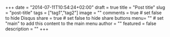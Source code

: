 +++
date = "2014-07-11T10:54:24+02:00"
draft = true
title = "Post title"
slug = "post-title"
tags = ["tag1","tag2"]
image = ""
comments = true	# set false to hide Disqus
share = true	# set false to hide share buttons
menu= ""		# set "main" to add this content to the main menu
author = ""
featured = false
description = ""
+++
